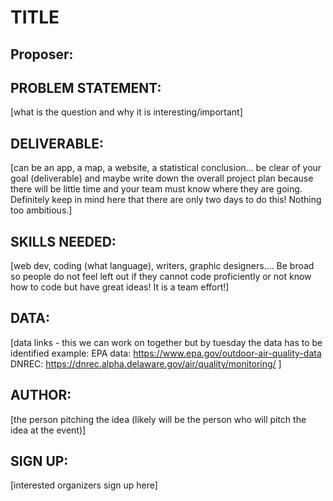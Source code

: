 # TITLE

## Proposer: 

## PROBLEM STATEMENT: 
[what is the question and why it is interesting/important]

## DELIVERABLE: 
[can be an app, a map, a website, a statistical conclusion… be clear of your goal (deliverable) and maybe write down the overall project plan because there will be little time and your team must know where they are going. Definitely keep in mind here that there are only two days to do this! Nothing too ambitious.]

## SKILLS NEEDED: 
[web dev, coding (what language), writers, graphic designers…. Be broad so people do not feel left out if they cannot code proficiently or not know how to code but have great ideas! It is a team effort!]

## DATA: 
[data links - this we can work on together but by tuesday the data has to be identified example: 
EPA data: https://www.epa.gov/outdoor-air-quality-data
DNREC: https://dnrec.alpha.delaware.gov/air/quality/monitoring/ ]

## AUTHOR: 
[the person pitching the idea (likely will be the person who will pitch the idea at the event)]
## SIGN UP: 
[interested organizers sign up here]
